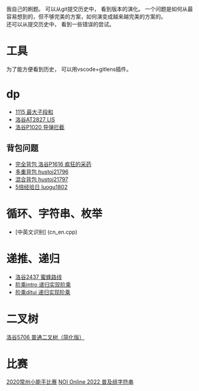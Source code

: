 我自己的刷题。
可以从git提交历史中， 看到版本的演化。 一个问题是如何从最容易想到的，但不够完美的方案，如何演变成越来越完美的方案的。  
还可以从提交历史中， 看到一些错误的尝试。

# 工具
为了能方便看到历史， 可以用vscode+gitlens插件。  


# dp
* [1115 最大子段和](luogu1115.cpp)
* [洛谷AT2827 LIS](luogu_at_2827.cpp)
* [洛谷P1020 导弹拦截](luogu_1020.cpp)

## 背包问题
* [完全背包 洛谷P1616 疯狂的采药](luogu_p1616.cpp)
* [多重背包 hustoj21796](hust_21796.cpp)
* [混合背包 hustoj21797](hust_21797.cpp)
* [5倍经验日 luogu1802](luogu_1802.cpp)

# 循环、字符串、枚举
* [中英文识别] (cn_en.cpp)

# 递推、递归
* [洛谷2437 蜜蜂路线](luogu_2437.cpp)
* [阶乘intro 递归实现阶乘](jiecheng_intro.cpp)
* [阶乘ditui 递归实现阶乘](jiecheng_ditui.cpp)

# 二叉树
[洛谷5706 普通二叉树（简化版）](luogu_5706.cpp)

# 比赛
[2020常州小能手比赛](cz_2020/)
[NOI Online 2022 普及组字符串](noi_online_2022_string.cpp)